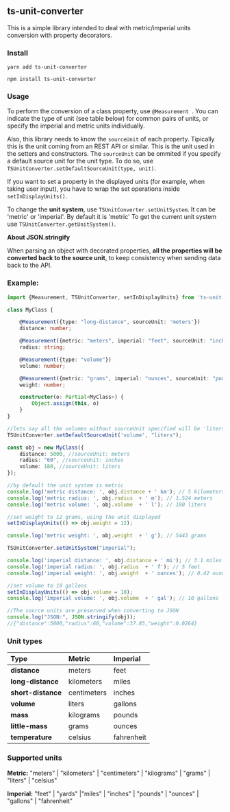 ## ts-unit-converter

This is a simple library intended to deal with metric/imperial units conversion with property decorators.

### Install

`yarn add ts-unit-converter`

`npm install ts-unit-converter`

### Usage

To perform the conversion of a class property, use ```@Measurement ```. You can indicate the type of unit (see table below) for common pairs of units, or specify the imperial and metric units individually.

Also, this library needs to know the ```sourceUnit``` of each property. Tipically this is the unit coming from an REST API or similar. This is the unit used in the setters and constructors.
The ```sourceUnit``` can be ommited if you specify a default source unit for the unit type. To do so, use ```TSUnitConverter.setDefaultSourceUnit(type, unit)```.

If you want to set a property in the displayed units (for example, when taking user input), you have to wrap the set operations inside ```setInDisplayUnits()```.

To change the **unit system**, use ```TSUnitConverter.setUnitSystem```. It can be 'metric' or 'imperial'. By default it is 'metric' To get the current unit system use ```TSUnitConverter.getUnitSystem()```.

**About JSON.stringify**

When parsing an object with decorated properties, **all the properties  will be converted back to the source unit**, to keep consistency when sending data back to the API.

### Example:

```typescript
import {Measurement, TSUnitConverter, setInDisplayUnits} from 'ts-unit-converter';

class MyClass {

    @Measurement({type: "long-distance", sourceUnit: 'meters'})
    distance: number;

    @Measurement({metric: "meters", imperial: "feet", sourceUnit: "inches"})
    radius: string;

    @Measurement({type: "volume"})
    volume: number;

    @Measurement({metric: "grams", imperial: "ounces", sourceUnit: "pounds"})
    weight: number;

    constructor(o: Partial<MyClass>) {
        Object.assign(this, o)
    }
}

//lets say all the volumes without sourceUnit specified will be 'liters'
TSUnitConverter.setDefaultSourceUnit('volume', "liters");

const obj = new MyClass({
    distance: 5000, //sourceUnit: meters
    radius: "60", //sourceUnit: inches
    volume: 180, //sourceUnit: liters
});

//by default the unit system is metric
console.log('metric distance: ', obj.distance + ' km'); // 5 kilometers
console.log('metric radius: ', obj.radius  + ' m'); // 1.524 meters
console.log('metric volume: ', obj.volume  + ' l'); // 180 liters

//set weight to 12 grams, using the unit displayed
setInDisplayUnits(() => obj.weight = 12);

console.log('metric weight: ', obj.weight  + ' g'); // 5443 grams

TSUnitConverter.setUnitSystem("imperial");

console.log('imperial distance: ', obj.distance + ' mi'); // 3.1 miles
console.log('imperial radius: ', obj.radius  + ' f'); // 5 feet
console.log('imperial weight: ', obj.weight  + ' ounces'); // 0.42 ounces

//set volume to 10 gallons
setInDisplayUnits(() => obj.volume = 10);
console.log('imperial volume: ', obj.volume  + ' gal'); // 10 gallons

//The source units are preserved when converting to JSON
console.log("JSON:", JSON.stringify(obj));
//{"distance":5000,"radius":60,"volume":37.85,"weight":0.0264}

```

### Unit types

| Type  | Metric  | Imperial  |
| :------------ | :------------ | :------------ |
| **distance**  | meters  | feet  |
| **long-distance**  | kilometers  | miles  |
| **short-distance**  | centimeters  | inches  |
| **volume**  | liters | gallons  |
| **mass**  | kilograms  | pounds  |
| **little-mass**   | grams  | ounces  |
| **temperature**  | celsius  | fahrenheit  |

### Supported units

**Metric:** "meters" | "kilometers" | "centimeters" | "kilograms" | "grams" | "liters" | "celsius"

**Imperial:** "feet" | "yards" |"miles" | "inches" | "pounds" | "ounces" | "gallons" | "fahrenheit"
